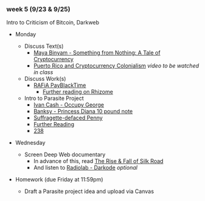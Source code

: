 ### week 5 (9/23 & 9/25)

Intro to Criticism of Bitcoin, Darkweb

+ Monday
  + Discuss Text(s)
    + [Maya Binyam - Something from Nothing: A Tale of Cryptocurrency](https://www.ssense.com/en-us/editorial/culture/something-from-nothing-a-tale-of-cryptocurrency)
    + [Puerto Rico and Cryptocurrency Colonialism](https://youtu.be/bdW1UbsWp28?t=1050) *video to be watched in class*
  + Discuss Work(s)
    + [RAFiA PayBlackTime](https://news.feltzine.us/2016/11/16/payblacktime-by-rafia-santana-demands-reimbursement-for-black-and-brown-folx-felt-chat/)
      + [Further reading on Rhizome](https://anthology.rhizome.org/payblacktime)
  + Intro to Parasite Project
    + [Ivan Cash - Occupy George](http://www.ivan.cash/occupy-george)
    + [Banksy - Princess Diana 10 pound note](https://www.youtube.com/watch?v=ke09T2UyXC8)
    + [Suffragette-defaced Penny](http://www.bbc.co.uk/ahistoryoftheworld/objects/iVUVhaKVREWjsHrr9IoOOA)
    + [Further Reading](https://www.motherjones.com/politics/2019/05/andrew-jackson-harriet-tubman-dollar-stamp/)
    + [238](http://graysonearle.com/238-green-river/)

+ Wednesday
  + Screen Deep Web documentary
    + In advance of this, read [The Rise & Fall of Silk Road](https://www.wired.com/2015/04/silk-road-1/)
    + And listen to [Radiolab - Darkode](https://www.wnycstudios.org/story/darkode) *optional*

+ Homework (due Friday at 11:59pm)
  + Draft a Parasite project idea and upload via Canvas
